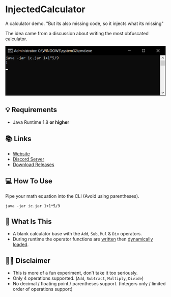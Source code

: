# InjectedCalculator
A calculator demo. "But its also missing code, so it injects what its missing"

The idea came from a discussion about writing the most obfuscated calculator.

![A screenshot of IC](.github/screenshot.png "Screenshot")

## 💡 Requirements
+ Java Runtime 1.8 **or higher**

## 📚 Links
* [Website](https://konloch.com/InjectedCalculator/)
* [Discord Server](https://discord.gg/aexsYpfMEf)
* [Download Releases](https://github.com/Konloch/InjectedCalculator/releases)

## 💻 How To Use
Pipe your math equation into the CLI (Avoid using parentheses).

```
java -jar ic.jar 1+1*5/9
```

## 👨‍ What Is This
+ A blank calculator base with the `Add`, `Sub`, `Mul` & `Div` operators.
+ During runtime the operator functions are [written](https://github.com/Konloch/InjectedCalculator/blob/main/src/main/java/com/konloch/ic/calculator/injector/CalculatorInjector.java#L19) then [dynamically loaded](https://github.com/Konloch/InjectedCalculator/blob/main/src/main/java/com/konloch/ic/calculator/injector/CalculatorInjector.java#L82).

## 👨‍💻 Disclaimer
+ This is more of a fun experiment, don't take it too seriously.
+ Only 4 operations supported. (`Add`, `Subtract`, `Multiply`, `Divide`)
+ No decimal / floating point / parentheses support. (Integers only / limited order of operations support)
